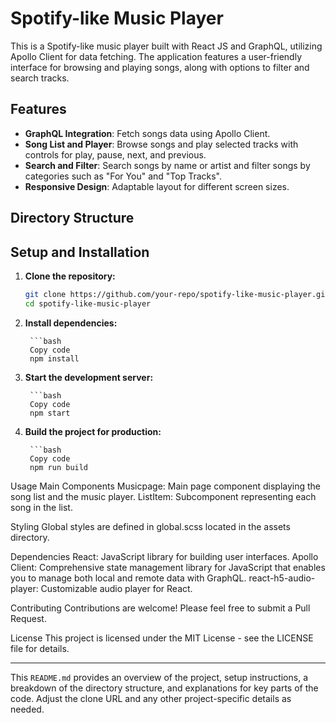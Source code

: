 # Spotify-like Music Player

This is a Spotify-like music player built with React JS and GraphQL, utilizing Apollo Client for data fetching. The application features a user-friendly interface for browsing and playing songs, along with options to filter and search tracks.

## Features

- **GraphQL Integration**: Fetch songs data using Apollo Client.
- **Song List and Player**: Browse songs and play selected tracks with controls for play, pause, next, and previous.
- **Search and Filter**: Search songs by name or artist and filter songs by categories such as "For You" and "Top Tracks".
- **Responsive Design**: Adaptable layout for different screen sizes.

## Directory Structure


## Setup and Installation

1. **Clone the repository:**
   ```bash
   git clone https://github.com/your-repo/spotify-like-music-player.git
   cd spotify-like-music-player
2. **Install dependencies:**

        ```bash
        Copy code
        npm install
3. **Start the development server:**

        ```bash
        Copy code
        npm start
4. **Build the project for production:**

        ```bash
        Copy code
        npm run build

Usage
    Main Components
    Musicpage: Main page component displaying the song list and the music player.
    ListItem: Subcomponent representing each song in the list.

Styling
    Global styles are defined in global.scss located in the assets directory.

Dependencies
    React: JavaScript library for building user interfaces.
    Apollo Client: Comprehensive state management library for JavaScript that enables you to manage both local and remote data with GraphQL.
    react-h5-audio-player: Customizable audio player for React.

Contributing
    Contributions are welcome! Please feel free to submit a Pull Request.

License
    This project is licensed under the MIT License - see the LICENSE file for details.
    
---

This `README.md` provides an overview of the project, setup instructions, a breakdown of the directory structure, and explanations for key parts of the code. Adjust the clone URL and any other project-specific details as needed.
